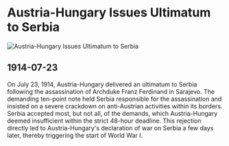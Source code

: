 # Austria-Hungary Issues Ultimatum to Serbia

![Austria-Hungary Issues Ultimatum to Serbia](https://cdn.cfr.org/sites/default/files/styles/open_graph/public/image/2017/07/Austrian-Ultimatum-Serbia-W.jpg)

## 1914-07-23

On July 23, 1914, Austria-Hungary delivered an ultimatum to Serbia following the assassination of Archduke Franz Ferdinand in Sarajevo. The demanding ten-point note held Serbia responsible for the assassination and insisted on a severe crackdown on anti-Austrian activities within its borders. Serbia accepted most, but not all, of the demands, which Austria-Hungary deemed insufficient within the strict 48-hour deadline. This rejection directly led to Austria-Hungary's declaration of war on Serbia a few days later, thereby triggering the start of World War I.